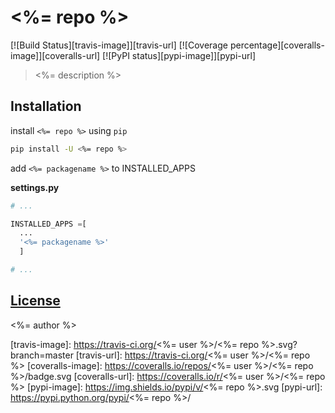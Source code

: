 # <%= repo %>

[![Build Status][travis-image]][travis-url]
[![Coverage percentage][coveralls-image]][coveralls-url]
[![PyPI status][pypi-image]][pypi-url]

> <%= description %>

## Installation

install `<%= repo %>` using `pip`

```sh
pip install -U <%= repo %>
```

add `<%= packagename %>` to INSTALLED_APPS

__settings.py__

```python
# ...

INSTALLED_APPS =[
  ...
  '<%= packagename %>'
  ]

# ...
```

## [License](LICENSE)

<%= author %>

[travis-image]: https://travis-ci.org/<%= user %>/<%= repo %>.svg?branch=master
[travis-url]: https://travis-ci.org/<%= user %>/<%= repo %>
[coveralls-image]: https://coveralls.io/repos/<%= user %>/<%= repo %>/badge.svg
[coveralls-url]: https://coveralls.io/r/<%= user %>/<%= repo %>
[pypi-image]: https://img.shields.io/pypi/v/<%= repo %>.svg
[pypi-url]: https://pypi.python.org/pypi/<%= repo %>/

